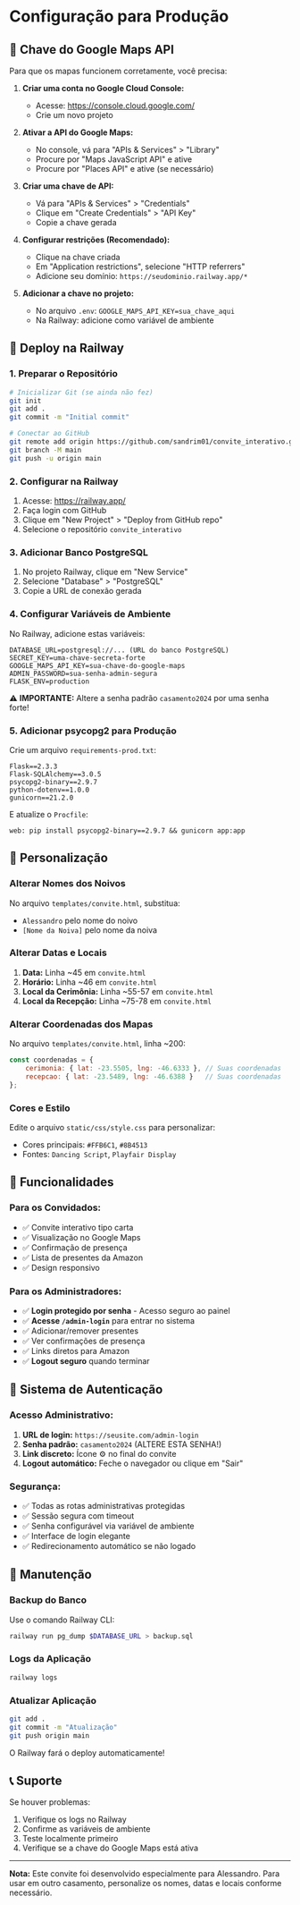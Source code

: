 # Configuração para Produção

## 🔑 Chave do Google Maps API

Para que os mapas funcionem corretamente, você precisa:

1. **Criar uma conta no Google Cloud Console:**
   - Acesse: https://console.cloud.google.com/
   - Crie um novo projeto

2. **Ativar a API do Google Maps:**
   - No console, vá para "APIs & Services" > "Library"
   - Procure por "Maps JavaScript API" e ative
   - Procure por "Places API" e ative (se necessário)

3. **Criar uma chave de API:**
   - Vá para "APIs & Services" > "Credentials"
   - Clique em "Create Credentials" > "API Key"
   - Copie a chave gerada

4. **Configurar restrições (Recomendado):**
   - Clique na chave criada
   - Em "Application restrictions", selecione "HTTP referrers"
   - Adicione seu domínio: `https://seudominio.railway.app/*`

5. **Adicionar a chave no projeto:**
   - No arquivo `.env`: `GOOGLE_MAPS_API_KEY=sua_chave_aqui`
   - Na Railway: adicione como variável de ambiente

## 🚂 Deploy na Railway

### 1. Preparar o Repositório
```bash
# Inicializar Git (se ainda não fez)
git init
git add .
git commit -m "Initial commit"

# Conectar ao GitHub
git remote add origin https://github.com/sandrim01/convite_interativo.git
git branch -M main
git push -u origin main
```

### 2. Configurar na Railway
1. Acesse: https://railway.app/
2. Faça login com GitHub
3. Clique em "New Project" > "Deploy from GitHub repo"
4. Selecione o repositório `convite_interativo`

### 3. Adicionar Banco PostgreSQL
1. No projeto Railway, clique em "New Service"
2. Selecione "Database" > "PostgreSQL"
3. Copie a URL de conexão gerada

### 4. Configurar Variáveis de Ambiente
No Railway, adicione estas variáveis:
```
DATABASE_URL=postgresql://... (URL do banco PostgreSQL)
SECRET_KEY=uma-chave-secreta-forte
GOOGLE_MAPS_API_KEY=sua-chave-do-google-maps
ADMIN_PASSWORD=sua-senha-admin-segura
FLASK_ENV=production
```

⚠️ **IMPORTANTE:** Altere a senha padrão `casamento2024` por uma senha forte!

### 5. Adicionar psycopg2 para Produção
Crie um arquivo `requirements-prod.txt`:
```
Flask==2.3.3
Flask-SQLAlchemy==3.0.5
psycopg2-binary==2.9.7
python-dotenv==1.0.0
gunicorn==21.2.0
```

E atualize o `Procfile`:
```
web: pip install psycopg2-binary==2.9.7 && gunicorn app:app
```

## 🎨 Personalização

### Alterar Nomes dos Noivos
No arquivo `templates/convite.html`, substitua:
- `Alessandro` pelo nome do noivo
- `[Nome da Noiva]` pelo nome da noiva

### Alterar Datas e Locais
1. **Data:** Linha ~45 em `convite.html`
2. **Horário:** Linha ~46 em `convite.html`
3. **Local da Cerimônia:** Linha ~55-57 em `convite.html`
4. **Local da Recepção:** Linha ~75-78 em `convite.html`

### Alterar Coordenadas dos Mapas
No arquivo `templates/convite.html`, linha ~200:
```javascript
const coordenadas = {
    cerimonia: { lat: -23.5505, lng: -46.6333 }, // Suas coordenadas
    recepcao: { lat: -23.5489, lng: -46.6388 }   // Suas coordenadas
};
```

### Cores e Estilo
Edite o arquivo `static/css/style.css` para personalizar:
- Cores principais: `#FFB6C1`, `#8B4513`
- Fontes: `Dancing Script`, `Playfair Display`

## 📱 Funcionalidades

### Para os Convidados:
- ✅ Convite interativo tipo carta
- ✅ Visualização no Google Maps
- ✅ Confirmação de presença
- ✅ Lista de presentes da Amazon
- ✅ Design responsivo

### Para os Administradores:
- ✅ **Login protegido por senha** - Acesso seguro ao painel
- ✅ **Acesse `/admin-login`** para entrar no sistema
- ✅ Adicionar/remover presentes
- ✅ Ver confirmações de presença
- ✅ Links diretos para Amazon
- ✅ **Logout seguro** quando terminar

## 🔐 Sistema de Autenticação

### Acesso Administrativo:
1. **URL de login:** `https://seusite.com/admin-login`
2. **Senha padrão:** `casamento2024` (ALTERE ESTA SENHA!)
3. **Link discreto:** Ícone ⚙️ no final do convite
4. **Logout automático:** Feche o navegador ou clique em "Sair"

### Segurança:
- ✅ Todas as rotas administrativas protegidas
- ✅ Sessão segura com timeout
- ✅ Senha configurável via variável de ambiente
- ✅ Interface de login elegante
- ✅ Redirecionamento automático se não logado

## 🔧 Manutenção

### Backup do Banco
Use o comando Railway CLI:
```bash
railway run pg_dump $DATABASE_URL > backup.sql
```

### Logs da Aplicação
```bash
railway logs
```

### Atualizar Aplicação
```bash
git add .
git commit -m "Atualização"
git push origin main
```

O Railway fará o deploy automaticamente!

## 📞 Suporte

Se houver problemas:
1. Verifique os logs no Railway
2. Confirme as variáveis de ambiente
3. Teste localmente primeiro
4. Verifique se a chave do Google Maps está ativa

---

**Nota:** Este convite foi desenvolvido especialmente para Alessandro. Para usar em outro casamento, personalize os nomes, datas e locais conforme necessário.
